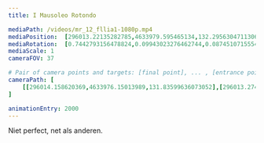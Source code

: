 ```yaml
---
title: I Mausoleo Rotondo

mediaPath: /videos/mr_12_fllia1-1080p.mp4
mediaPosition:  [296013.22135282785,4633979.595465134,132.29563047113066]
mediaRotation:  [0.7442793156478824,0.09943023276462744,0.0874510715554438,0.6546099901429069]
mediaScale: 1
cameraFOV: 37

# Pair of camera points and targets: [final point], ... , [entrance point]
cameraPath: [
    [[296014.158620369,4633976.15013989,131.83599636073052],[296013.2741512747,4633979.401382,132.26973821937037]]
]

animationEntry: 2000
---
```

Niet perfect, net als anderen.